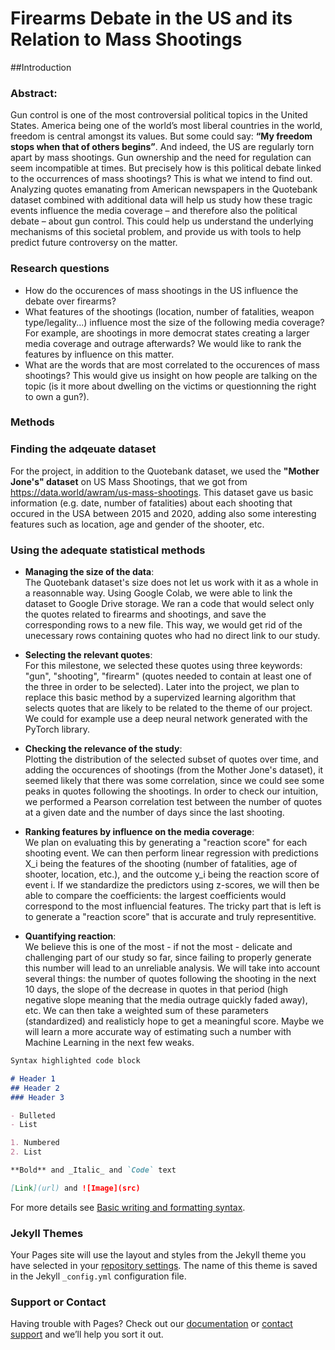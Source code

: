 # Firearms Debate in the US and its Relation to Mass Shootings

##Introduction 

### Abstract:
Gun control is one of the most controversial political topics in the United States. America being one of the world’s most liberal countries in the world, freedom is central amongst its values. But some could say: **“My freedom stops when that of others begins”**. And indeed, the US are regularly torn apart by mass shootings. Gun ownership and the need for regulation can seem incompatible at times. But precisely how is this political debate linked to the occurrences of mass shootings? This is what we intend to find out. Analyzing quotes emanating from American newspapers in the Quotebank dataset combined with additional data will help us study how these tragic events influence the media coverage – and therefore also the political debate – about gun control. This could help us understand the underlying mechanisms of this societal problem, and provide us with tools to help predict future controversy on the matter.

### Research questions

- How do the occurences of mass shootings in the US influence the debate over firearms? 
- What features of the shootings (location, number of fatalities, weapon type/legality...) influence most the size of the following media coverage? For example, are shootings in more democrat states creating a larger media coverage and outrage afterwards? We would like to rank the features by influence on this matter.
- What are the words that are most correlated to the occurences of mass shootings? This would give us insight on how people are talking on the topic (is it more about dwelling on the victims or questionning the right to own a gun?).

### Methods

### Finding the adqeuate dataset
For the project, in addition to the Quotebank dataset, we used the **"Mother Jone's" dataset** on US Mass Shootings, that we got from 
https://data.world/awram/us-mass-shootings. This dataset gave us basic information (e.g. date, number of fatalities) about each shooting that occured in the USA between 2015 and 2020, adding also some interesting features such as location, age and gender of the shooter, etc.

### Using the adequate statistical methods
- **Managing the size of the data**:<br> The Quotebank dataset's size does not let us work with it as a whole in a reasonnable way. Using Google Colab, we were able to link the dataset to Google Drive storage. We ran a code that would select only the quotes related to firearms and shootings, and save the corresponding rows to a new file. This way, we would get rid of the unecessary rows containing quotes who had no direct link to our study. 

- **Selecting the relevant quotes**:<br> For this milestone, we selected these quotes using three keywords: "gun", "shooting", "firearm" (quotes needed to contain at least one of the three in order to be selected). Later into the project, we plan to replace this basic method by a supervized learning algorithm that selects quotes that are likely to be related to the theme of our project. We could for example use a deep neural network generated with the PyTorch library.

- **Checking the relevance of the study**:<br> Plotting the distribution of the selected subset of quotes over time, and adding the occurences of shootings (from the Mother Jone's dataset), it seemed likely that there was some correlation, since we could see some peaks in quotes following the shootings. In order to check our intuition, we performed a Pearson correlation test between the number of quotes at a given date and the number of days since the last shooting.

- **Ranking features by influence on the media coverage**:<br> We plan on evaluating this by generating a "reaction score" for each shooting event. We can then perform linear regression with predictions X_i being the features of the shooting (number of fatalities, age of shooter, location, etc.), and the outcome y_i being the reaction score of event i. If we standardize the predictors using z-scores, we will then be able to compare the coefficients: the largest coefficients would correspond to the most influencial features. The tricky part that is left is to generate a "reaction score" that is accurate and truly representitive. 

- **Quantifying reaction**:<br> We believe this is one of the most - if not the most - delicate and challenging part of our study so far, since failing to properly generate this number will lead to an unreliable analysis. We will take into account several things: the number of quotes following the shooting in the next 10 days, the slope of the decrease in quotes in that period (high negative slope meaning that the media outrage quickly faded away), etc. We can then take a weighted sum of these parameters (standardized) and realisticly hope to get a meaningful score. Maybe we will learn a more accurate way of estimating such a number with Machine Learning in the next few weaks.



```markdown
Syntax highlighted code block

# Header 1
## Header 2
### Header 3

- Bulleted
- List

1. Numbered
2. List

**Bold** and _Italic_ and `Code` text

[Link](url) and ![Image](src)
```

For more details see [Basic writing and formatting syntax](https://docs.github.com/en/github/writing-on-github/getting-started-with-writing-and-formatting-on-github/basic-writing-and-formatting-syntax).

### Jekyll Themes

Your Pages site will use the layout and styles from the Jekyll theme you have selected in your [repository settings](https://github.com/margauxlep/project-clezemath/settings/pages). The name of this theme is saved in the Jekyll `_config.yml` configuration file.

### Support or Contact

Having trouble with Pages? Check out our [documentation](https://docs.github.com/categories/github-pages-basics/) or [contact support](https://support.github.com/contact) and we’ll help you sort it out.

